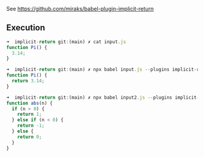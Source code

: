 See https://github.com/miraks/babel-plugin-implicit-return

## Execution

```js 
➜  implicit-return git:(main) ✗ cat input.js
function Pi() {
  3.14;
}
```

```js
➜  implicit-return git:(main) ✗ npx babel input.js --plugins implicit-return         
function Pi() {
  return 3.14;
}
```

```js
➜  implicit-return git:(main) ✗ npx babel input2.js --plugins implicit-return
function abs(n) {
  if (n > 0) {
    return 1;
  } else if (n < 0) {
    return -1;
  } else {
    return 0;
  }
}
```
